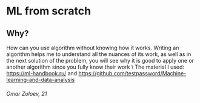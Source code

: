 
# ML from scratch

## Why?
How can you use algorithm without knowing how it works. Writing an algorithm helps me to understand all the nuances of its work, as well as in the next solution of the problem, you will see why it is good to apply one or another algorithm since you fully know their work \\
The material I used: https://ml-handbook.ru/ and https://github.com/testpassword/Machine-learning-and-data-analysis

###### Omar Zoloev, 21

